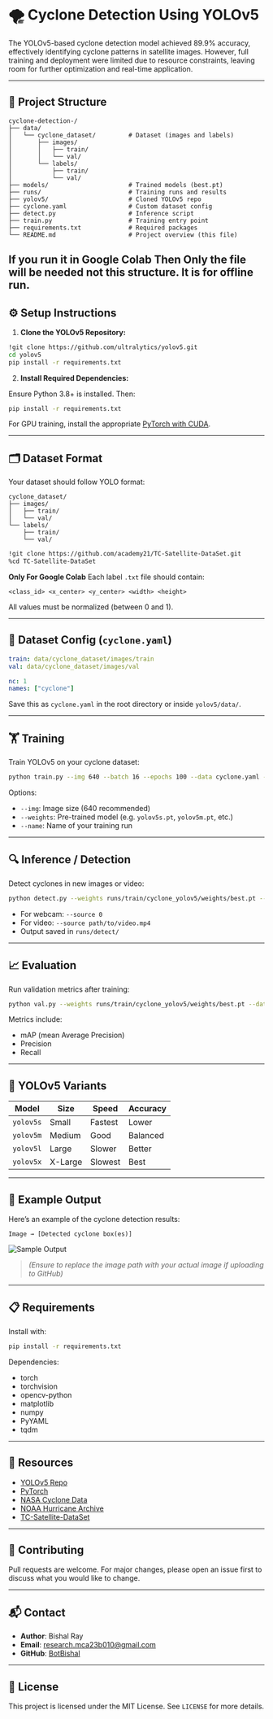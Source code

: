 # 🌪️ Cyclone Detection Using YOLOv5

The YOLOv5-based cyclone detection model achieved 89.9% accuracy, effectively identifying cyclone patterns in satellite images. However, full training and deployment were limited due to resource constraints, leaving room for further optimization and real-time application.

---

## 📁 Project Structure

```
cyclone-detection-/
├── data/
│   └── cyclone_dataset/         # Dataset (images and labels)
│       ├── images/
│       │   ├── train/
│       │   └── val/
│       └── labels/
│           ├── train/
│           └── val/
├── models/                      # Trained models (best.pt)
├── runs/                        # Training runs and results
├── yolov5/                      # Cloned YOLOv5 repo
├── cyclone.yaml                 # Custom dataset config
├── detect.py                    # Inference script
├── train.py                     # Training entry point
├── requirements.txt             # Required packages
└── README.md                    # Project overview (this file)
```

## **If you run it in Google Colab Then Only the file will be needed not this structure. It is for offline run.**

## ⚙️ Setup Instructions

1. **Clone the YOLOv5 Repository:**

```bash
!git clone https://github.com/ultralytics/yolov5.git
cd yolov5
pip install -r requirements.txt
```

2. **Install Required Dependencies:**

Ensure Python 3.8+ is installed. Then:

```bash
pip install -r requirements.txt
```

For GPU training, install the appropriate [PyTorch with CUDA](https://pytorch.org/get-started/locally/).

---

## 🗂 Dataset Format

Your dataset should follow YOLO format:

```
cyclone_dataset/
├── images/
│   ├── train/
│   └── val/
└── labels/
    ├── train/
    └── val/
```

```bash
!git clone https://github.com/academy21/TC-Satellite-DataSet.git
%cd TC-Satellite-DataSet
```

**Only For Google Colab**
Each label `.txt` file should contain:

```
<class_id> <x_center> <y_center> <width> <height>
```

All values must be normalized (between 0 and 1).

---

## 📝 Dataset Config (`cyclone.yaml`)

```yaml
train: data/cyclone_dataset/images/train
val: data/cyclone_dataset/images/val

nc: 1
names: ["cyclone"]
```

Save this as `cyclone.yaml` in the root directory or inside `yolov5/data/`.

---

## 🏋️ Training

Train YOLOv5 on your cyclone dataset:

```bash
python train.py --img 640 --batch 16 --epochs 100 --data cyclone.yaml --weights yolov5s.pt --name cyclone_yolov5
```

Options:

- `--img`: Image size (640 recommended)
- `--weights`: Pre-trained model (e.g. `yolov5s.pt`, `yolov5m.pt`, etc.)
- `--name`: Name of your training run

---

## 🔍 Inference / Detection

Detect cyclones in new images or video:

```bash
python detect.py --weights runs/train/cyclone_yolov5/weights/best.pt --img 640 --source data/sample_images/
```

- For webcam: `--source 0`
- For video: `--source path/to/video.mp4`
- Output saved in `runs/detect/`

---

## 📈 Evaluation

Run validation metrics after training:

```bash
python val.py --weights runs/train/cyclone_yolov5/weights/best.pt --data cyclone.yaml --img 640
```

Metrics include:

- mAP (mean Average Precision)
- Precision
- Recall

---

## 🧠 YOLOv5 Variants

| Model     | Size    | Speed   | Accuracy |
| --------- | ------- | ------- | -------- |
| `yolov5s` | Small   | Fastest | Lower    |
| `yolov5m` | Medium  | Good    | Balanced |
| `yolov5l` | Large   | Slower  | Better   |
| `yolov5x` | X-Large | Slowest | Best     |

---

## 📸 Example Output

Here’s an example of the cyclone detection results:

```
Image → [Detected cyclone box(es)]
```

![Sample Output](docs/sample_output.jpg)

> _(Ensure to replace the image path with your actual image if uploading to GitHub)_

---

## 📋 Requirements

Install with:

```bash
pip install -r requirements.txt
```

Dependencies:

- torch
- torchvision
- opencv-python
- matplotlib
- numpy
- PyYAML
- tqdm

---

## 🔗 Resources

- [YOLOv5 Repo](https://github.com/ultralytics/yolov5)
- [PyTorch](https://pytorch.org/)
- [NASA Cyclone Data](https://www.nasa.gov/)
- [NOAA Hurricane Archive](https://www.nhc.noaa.gov/data/)
- [TC-Satellite-DataSet](https://github.com/academy21/TC-Satellite-DataSet)

---

## 🤝 Contributing

Pull requests are welcome. For major changes, please open an issue first to discuss what you would like to change.

---

## 📬 Contact

- **Author**: Bishal Ray
- **Email**: research.mca23b010@gmail.com
- **GitHub**: [BotBishal](https://github.com/botbishal)

---

## 📝 License

This project is licensed under the MIT License. See `LICENSE` for more details.
